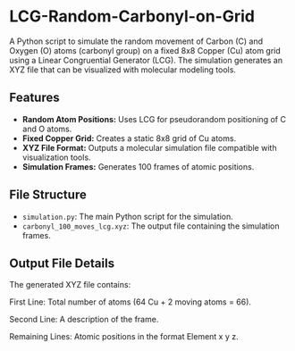 # LCG-Random-Carbonyl-on-Grid

A Python script to simulate the random movement of Carbon (C) and Oxygen (O) atoms (carbonyl group) on a fixed 8x8 Copper (Cu) atom grid using a Linear Congruential Generator (LCG). The simulation generates an XYZ file that can be visualized with molecular modeling tools.

## Features
- **Random Atom Positions:** Uses LCG for pseudorandom positioning of C and O atoms.
- **Fixed Copper Grid:** Creates a static 8x8 grid of Cu atoms.
- **XYZ File Format:** Outputs a molecular simulation file compatible with visualization tools.
- **Simulation Frames:** Generates 100 frames of atomic positions.

## File Structure
- `simulation.py`: The main Python script for the simulation.
- `carbonyl_100_moves_lcg.xyz`: The output file containing the simulation frames.

## Output File Details
The generated XYZ file contains:

First Line: Total number of atoms (64 Cu + 2 moving atoms = 66).

Second Line: A description of the frame.

Remaining Lines: Atomic positions in the format Element x y z.

